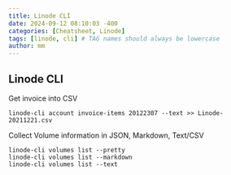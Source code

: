```yaml
---
title: Linode CLI
date: 2024-09-12 08:10:03 -400
categories: [Cheatsheet, Linode]
tags: [linode, cli] # TAG names should always be lowercase
author: mm
---
```


## Linode CLI

Get invoice into CSV
```
linode-cli account invoice-items 20122307 --text >> Linode-20211221.csv   
```

Collect Volume information in JSON, Markdown, Text/CSV
```
linode-cli volumes list --pretty
linode-cli volumes list --markdown
linode-cli volumes list --text
```